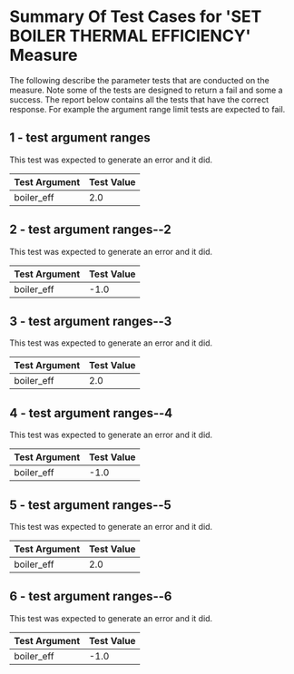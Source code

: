 # Summary Of Test Cases for 'SET BOILER THERMAL EFFICIENCY' Measure
 
The following describe the parameter tests that are conducted on the measure. Note some of the 
tests are designed to return a fail and some a success. The report below contains all the tests that 
have the correct response. For example the argument range limit tests are expected to fail. 
 
## 1 - test argument ranges
 
This test was expected to generate an error and it did.
 
| Test Argument | Test Value |
| ------------- | ---------- |
| boiler_eff |2.0 |
 
## 2 - test argument ranges--2
 
This test was expected to generate an error and it did.
 
| Test Argument | Test Value |
| ------------- | ---------- |
| boiler_eff |-1.0 |
 
## 3 - test argument ranges--3
 
This test was expected to generate an error and it did.
 
| Test Argument | Test Value |
| ------------- | ---------- |
| boiler_eff |2.0 |
 
## 4 - test argument ranges--4
 
This test was expected to generate an error and it did.
 
| Test Argument | Test Value |
| ------------- | ---------- |
| boiler_eff |-1.0 |
 
## 5 - test argument ranges--5
 
This test was expected to generate an error and it did.
 
| Test Argument | Test Value |
| ------------- | ---------- |
| boiler_eff |2.0 |
 
## 6 - test argument ranges--6
 
This test was expected to generate an error and it did.
 
| Test Argument | Test Value |
| ------------- | ---------- |
| boiler_eff |-1.0 |
 
